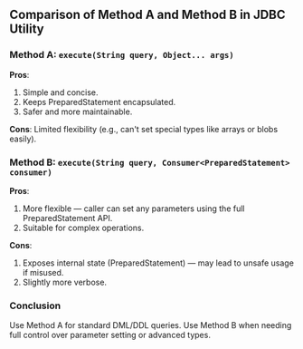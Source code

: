 ## Comparison of Method A and Method B in JDBC Utility

### Method A: `execute(String query, Object... args)`
**Pros**:
  1. Simple and concise.
  2. Keeps PreparedStatement encapsulated.
  3. Safer and more maintainable.

**Cons**:
  Limited flexibility (e.g., can't set special types like arrays or blobs easily).

### Method B: `execute(String query, Consumer<PreparedStatement> consumer)`
**Pros**:
  1. More flexible — caller can set any parameters using the full PreparedStatement API.
  2. Suitable for complex operations.

**Cons**:
  1. Exposes internal state (PreparedStatement) — may lead to unsafe usage if misused.
  2. Slightly more verbose.

### Conclusion
Use Method A for standard DML/DDL queries. Use Method B when needing full control over parameter setting or advanced types.
